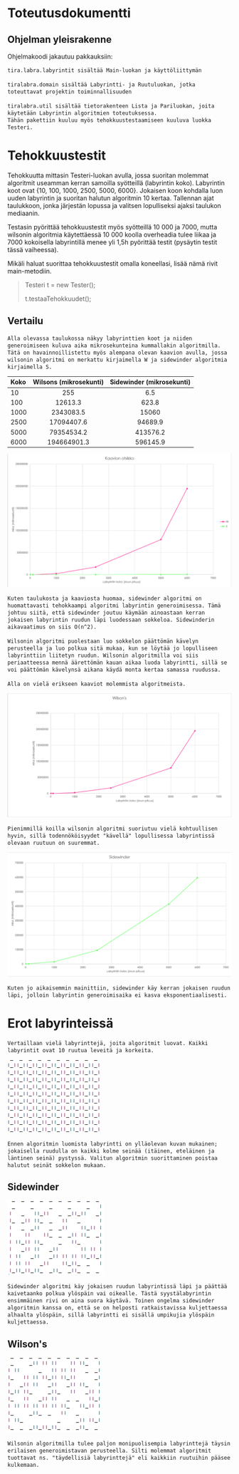 # Toteutusdokumentti

## Ohjelman yleisrakenne

Ohjelmakoodi jakautuu pakkauksiin:
```
tira.labra.labyrintit sisältää Main-luokan ja käyttöliittymän

tiralabra.domain sisältää Labyrintti- ja Ruutuluokan, jotka toteuttavat projektin toiminnallisuuden

tiralabra.util sisältää tietorakenteen Lista ja Pariluokan, joita käytetään Labyrintin algoritmien toteutuksessa. 
Tähän pakettiin kuuluu myös tehokkuustestaamiseen kuuluva luokka Testeri.
```

# Tehokkuustestit

Tehokkuutta mittasin Testeri-luokan avulla, jossa suoritan molemmat algoritmit useamman kerran samoilla syötteillä (labyrintin koko).
Labyrintin koot ovat {10, 100, 1000, 2500, 5000, 6000}. Jokaisen koon kohdalla luon uuden labyrintin ja suoritan halutun algoritmin 10 kertaa.
Tallennan ajat taulukkoon, jonka järjestän lopussa ja valitsen lopulliseksi ajaksi taulukon mediaanin. 

Testasin pyörittää tehokkuustestit myös syötteillä 10 000 ja 7000, mutta wilsonin algoritmia käytettäessä 10 000 koolla overheadia tulee liikaa ja 7000 kokoisella labyrintillä menee yli 1,5h pyörittää testit (pysäytin testit tässä vaiheessa).

Mikäli haluat suorittaa tehokkuustestit omalla koneellasi, lisää nämä rivit main-metodiin.
>Testeri t = new Tester();
>
>t.testaaTehokkuudet();

## Vertailu
    Alla olevassa taulukossa näkyy labyrinttien koot ja niiden generoimiseen kuluva aika mikrosekunteina kummallakin algoritmilla. Tätä on havainnoillistettu myös alempana olevan kaavion avulla, jossa wilsonin algoritmi on merkattu kirjaimella W ja sidewinder algoritmia kirjaimella S.


| Koko     | Wilsons (mikrosekunti)    | Sidewinder (mikrosekunti)|
| :--------|:---------:|:-------:|
| 10  | 255   | 6.5    |
| 100 | 12613.3 | 623.8    |
| 1000 | 2343083.5 | 15060 |
| 2500 | 17094407.6 | 94689.9 |
| 5000 | 79354534.2 | 413576.2  |
| 6000 | 194664901.3 | 596145.9  |


![W&S-kaavio](./Pictures/Kaaviot/W&S.png)

    Kuten taulukosta ja kaaviosta huomaa, sidewinder algoritmi on huomattavasti tehokkaampi algoritmi labyrintin generoimisessa. Tämä johtuu siitä, että sidewinder joutuu käymään ainoastaan kerran jokaisen labyrintin ruudun läpi luodessaan sokkeloa. Sidewinderin aikavaatimus on siis O(n^2).
    
    Wilsonin algoritmi puolestaan luo sokkelon päättömän kävelyn perusteella ja luo polkua sitä mukaa, kun se löytää jo lopulliseen labyrinttiin liitetyn ruudun. Wilsonin algoritmilla voi siis periaatteessa mennä äärettömän kauan aikaa luoda labyrintti, sillä se voi päättömän kävelynsä aikana käydä monta kertaa samassa ruudussa.

    Alla on vielä erikseen kaaviot molemmista algoritmeista.

![W-kaavio](./Pictures/Kaaviot/W.png)

    Pienimmillä koilla wilsonin algoritmi suoriutuu vielä kohtuullisen hyvin, sillä todennököisyydet "kävellä" lopullisessa labyrintissä olevaan ruutuun on suuremmat. 

![S-kaavio](./Pictures/Kaaviot/S.png)

    Kuten jo aikaisemmin mainittiin, sidewinder käy kerran jokaisen ruudun läpi, jolloin labyrintin generoimisaika ei kasva eksponentiaalisesti.



# Erot labyrinteissä

    Vertaillaan vielä labyrinttejä, joita algoritmit luovat. Kaikki labyrintit ovat 10 ruutua leveitä ja korkeita.

![Originaali labyrintti](./Pictures/Labyrintit/labO.png)

    Ennen algoritmin luomista labyrintti on ylläolevan kuvan mukainen; jokaisella ruudulla on kaikki kolme seinää (itäinen, eteläinen ja läntinen seinä) pystyssä. Valitun algoritmin suorittaminen poistaa halutut seinät sokkelon mukaan.

## Sidewinder

![Sidewinder labyrintti](./Pictures/Labyrintit/labS.png)
    
    Sidewinder algoritmi käy jokaisen ruudun labyrintissä läpi ja päättää kaivetaanko polkua ylöspäin vai oikealle. Tästä syystälabyrintin ensimmäinen rivi on aina suora käytävä. Toinen ongelma sidewinder algoritmin kanssa on, että se on helposti ratkaistavissa kuljettaessa alhaalta ylöspäin, sillä labyrintti ei sisällä umpikujia ylöspäin kuljettaessa.

## Wilson's

![Wilson labyrintti](./Pictures/Labyrintit/labW.png)

    Wilsonin algoritmilla tulee paljon monipuolisempia labyrinttejä täysin erilaisen generoimistavan perusteella. Silti molemmat algoritmit tuottavat ns. "täydellisiä labyrinttejä" eli kaikkiin ruutuihin pääsee kulkemaan.